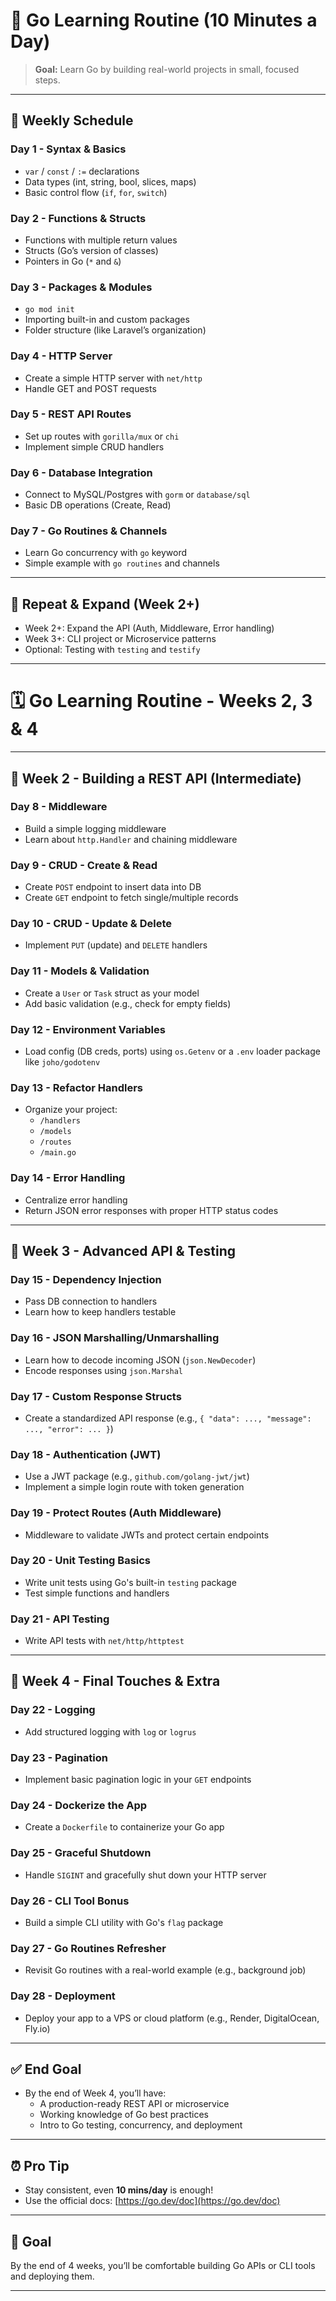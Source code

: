 # 🚀 Go Learning Routine (10 Minutes a Day)

> **Goal:** Learn Go by building real-world projects in small, focused steps.

---

## 📅 Weekly Schedule

### **Day 1 - Syntax & Basics**
- `var` / `const` / `:=` declarations
- Data types (int, string, bool, slices, maps)
- Basic control flow (`if`, `for`, `switch`)

### **Day 2 - Functions & Structs**
- Functions with multiple return values
- Structs (Go’s version of classes)
- Pointers in Go (`*` and `&`)

### **Day 3 - Packages & Modules**
- `go mod init`
- Importing built-in and custom packages
- Folder structure (like Laravel’s organization)

### **Day 4 - HTTP Server**
- Create a simple HTTP server with `net/http`
- Handle GET and POST requests

### **Day 5 - REST API Routes**
- Set up routes with `gorilla/mux` or `chi`
- Implement simple CRUD handlers

### **Day 6 - Database Integration**
- Connect to MySQL/Postgres with `gorm` or `database/sql`
- Basic DB operations (Create, Read)

### **Day 7 - Go Routines & Channels**
- Learn Go concurrency with `go` keyword
- Simple example with `go routines` and channels

---

## 🔁 Repeat & Expand (Week 2+)

- Week 2+: Expand the API (Auth, Middleware, Error handling)
- Week 3+: CLI project or Microservice patterns
- Optional: Testing with `testing` and `testify`

---

# 🗓️ Go Learning Routine - Weeks 2, 3 & 4

---

## 📅 **Week 2 - Building a REST API (Intermediate)**

### **Day 8 - Middleware**
- Build a simple logging middleware
- Learn about `http.Handler` and chaining middleware

### **Day 9 - CRUD - Create & Read**
- Create `POST` endpoint to insert data into DB
- Create `GET` endpoint to fetch single/multiple records

### **Day 10 - CRUD - Update & Delete**
- Implement `PUT` (update) and `DELETE` handlers

### **Day 11 - Models & Validation**
- Create a `User` or `Task` struct as your model
- Add basic validation (e.g., check for empty fields)

### **Day 12 - Environment Variables**
- Load config (DB creds, ports) using `os.Getenv` or a `.env` loader package like `joho/godotenv`

### **Day 13 - Refactor Handlers**
- Organize your project:
  - `/handlers`
  - `/models`
  - `/routes`
  - `/main.go`

### **Day 14 - Error Handling**
- Centralize error handling
- Return JSON error responses with proper HTTP status codes

---

## 📅 **Week 3 - Advanced API & Testing**

### **Day 15 - Dependency Injection**
- Pass DB connection to handlers
- Learn how to keep handlers testable

### **Day 16 - JSON Marshalling/Unmarshalling**
- Learn how to decode incoming JSON (`json.NewDecoder`)
- Encode responses using `json.Marshal`

### **Day 17 - Custom Response Structs**
- Create a standardized API response (e.g., `{ "data": ..., "message": ..., "error": ... }`)

### **Day 18 - Authentication (JWT)**
- Use a JWT package (e.g., `github.com/golang-jwt/jwt`)
- Implement a simple login route with token generation

### **Day 19 - Protect Routes (Auth Middleware)**
- Middleware to validate JWTs and protect certain endpoints

### **Day 20 - Unit Testing Basics**
- Write unit tests using Go's built-in `testing` package
- Test simple functions and handlers

### **Day 21 - API Testing**
- Write API tests with `net/http/httptest`

---

## 📅 **Week 4 - Final Touches & Extra**

### **Day 22 - Logging**
- Add structured logging with `log` or `logrus`

### **Day 23 - Pagination**
- Implement basic pagination logic in your `GET` endpoints

### **Day 24 - Dockerize the App**
- Create a `Dockerfile` to containerize your Go app

### **Day 25 - Graceful Shutdown**
- Handle `SIGINT` and gracefully shut down your HTTP server

### **Day 26 - CLI Tool Bonus**
- Build a simple CLI utility with Go's `flag` package

### **Day 27 - Go Routines Refresher**
- Revisit Go routines with a real-world example (e.g., background job)

### **Day 28 - Deployment**
- Deploy your app to a VPS or cloud platform (e.g., Render, DigitalOcean, Fly.io)

---

## ✅ **End Goal**
- By the end of Week 4, you’ll have:
  - A production-ready REST API or microservice
  - Working knowledge of Go best practices
  - Intro to Go testing, concurrency, and deployment

---

## ⏰ Pro Tip
- Stay consistent, even **10 mins/day** is enough!
- Use the official docs: [https://go.dev/doc](https://go.dev/doc)

---

## 🎯 Goal
By the end of 4 weeks, you’ll be comfortable building Go APIs or CLI tools and deploying them.

---
